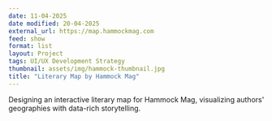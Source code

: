 ```yaml
---
date: 11-04-2025
date modified: 20-04-2025
external_url: https://map.hammockmag.com
feed: show
format: list
layout: Project
tags: UI/UX Development Strategy
thumbnail: assets/img/hammock-thumbnail.jpg
title: "Literary Map by Hammock Mag"
---
```


Designing an interactive literary map for Hammock Mag, visualizing authors' geographies with data-rich storytelling.